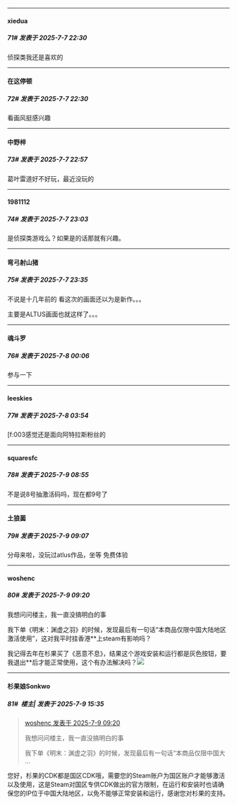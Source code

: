 ﻿
*****

####  xiedua  
##### 71#       发表于 2025-7-7 22:30

侦探类我还是喜欢的

*****

####  在这停顿  
##### 72#       发表于 2025-7-7 22:30

看画风挺感兴趣

*****

####  中野梓  
##### 73#       发表于 2025-7-7 22:57

葛叶雷道好不好玩，最近没玩的

*****

####  1981112  
##### 74#       发表于 2025-7-7 23:03

是侦探类游戏么？如果是的话那就有兴趣。

*****

####  弯弓射山猪  
##### 75#       发表于 2025-7-7 23:35

不说是十几年前的 看这次的画面还以为是新作。。。

主要是ALTUS画面也就这样了。。。

*****

####  魂斗罗  
##### 76#       发表于 2025-7-8 00:06

参与一下

*****

####  leeskies  
##### 77#       发表于 2025-7-8 03:54

[f:003感觉还是面向阿特拉斯粉丝的

*****

####  squaresfc  
##### 78#       发表于 2025-7-9 08:55

不是说8号抽激活码吗，现在都9号了


*****

####  土狼菌  
##### 79#       发表于 2025-7-9 09:07

分母来啦，没玩过atlus作品，坐等 免费体验


*****

####  woshenc  
##### 80#       发表于 2025-7-9 09:20

我想问问楼主，我一直没搞明白的事

我下单《明末：渊虚之羽》的时候，发现最后有一句话“本商品仅限中国大陆地区激活使用”，这对我平时挂香港**上steam有影响吗？

我记得去年在杉果买了《恶意不息》，结果这个游戏安装和运行都是灰色按钮，要我退出**后才能正常使用，这个有办法解决吗？<img src="https://static.stage1st.com/image/smiley/face2017/001.png" referrerpolicy="no-referrer">


*****

####  杉果娘Sonkwo  
##### 81#         楼主| 发表于 2025-7-9 15:35

<blockquote><a href="httphttps://stage1st.com/2b/forum.php?mod=redirect&amp;goto=findpost&amp;pid=68069093&amp;ptid=2255351" target="_blank">woshenc 发表于 2025-7-9 09:20</a>

我想问问楼主，我一直没搞明白的事

我下单《明末：渊虚之羽》的时候，发现最后有一句话“本商品仅限中国大 ...</blockquote>
您好，杉果的CDK都是国区CDK哦，需要您的Steam账户为国区账户才能够激活以及使用，这是Steam对国区专供CDK做出的官方限制，在运行和安装时也请确保您的IP位于中国大陆地区，以免不能够正常安装和运行，感谢您对杉果的支持。

